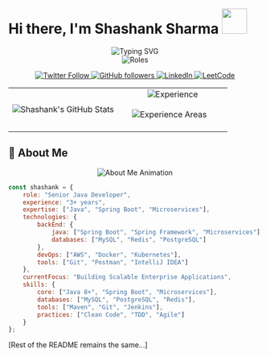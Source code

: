 # Hi there, I'm Shashank Sharma <img src="https://media.giphy.com/media/w1OBpBd7kJqHrJnJ13/giphy.gif" width="50">

<div align="center">
  <img src="https://readme-typing-svg.demolab.com?font=Fira+Code&size=32&duration=2800&pause=2000&color=A9FEF7&center=true&vCenter=true&width=940&lines=Welcome+to+my+Profile!+%F0%9F%91%8B;Java+Developer+with+3%2B+Years+Experience+%E2%98%95;Enterprise+Java+Applications+Expert+%F0%9F%92%BB;Spring+Boot+Microservices+Specialist+%F0%9F%9A%80;Backend+Development+Professional+%F0%9F%94%A7;Always+Learning+and+Growing+%F0%9F%8C%B1" alt="Typing SVG" />
</div>

<div align="center">
  <img src="https://readme-typing-svg.demolab.com?font=Fira+Code&size=24&duration=4000&pause=1000&color=00FF00&center=true&vCenter=true&width=435&lines=Senior+Java+Developer;Spring+Boot+Expert;Microservices+Specialist;3%2B+Years+Experience" alt="Roles" />
</div>

<p align="center">
  <a href="https://twitter.com/SHASHANK___45" target="_blank">
    <img alt="Twitter Follow" src="https://img.shields.io/twitter/follow/SHASHANK___45?color=1DA1F2&logo=twitter&style=for-the-badge"/>
  </a>
  <a href="https://github.com/Shashank-deb" target="_blank">
    <img alt="GitHub followers" src="https://img.shields.io/github/followers/Shashank-deb?color=181717&logo=github&style=for-the-badge"/>
  </a>
  <a href="https://www.linkedin.com/in/shashank-sharma-5a18811b6/" target="_blank">
    <img alt="LinkedIn" src="https://img.shields.io/badge/-LinkedIn-0A66C2?style=for-the-badge&logo=linkedin&logoColor=white"/>
  </a>
  <a href="https://leetcode.com/u/shashank_446/" target="_blank">
    <img alt="LeetCode" src="https://img.shields.io/badge/-LeetCode-FFA116?style=for-the-badge&logo=leetcode&logoColor=white"/>
  </a>
</p>

<div align="center">
  <table>
    <tr>
      <td align="center" width="50%">
        <img src="https://github-readme-stats-git-masterrstaa-rickstaa.vercel.app/api?username=Shashank-deb&show_icons=true&theme=tokyonight&hide_border=true" alt="Shashank's GitHub Stats" />
      </td>
      <td align="center" width="50%">
        <div align="center">
          <img src="https://readme-typing-svg.demolab.com?font=Fira+Code&size=24&duration=4000&pause=1000&color=A9FEF7&center=true&vCenter=true&width=435&lines=🎯+Professional+Experience" alt="Experience" />
          <div align="left" style="padding: 20px;">
            <img src="https://readme-typing-svg.demolab.com?font=Fira+Code&size=18&duration=3000&pause=1000&color=FFFFFF&center=false&vCenter=true&width=435&lines=☕+3%2B+Years+Java+Development;🔧+Spring+Boot+Microservices;📦+REST+API+Development;🛠️+Enterprise+Applications;🔄+CI%2FCD+Implementation;⚡+Performance+Optimization" alt="Experience Areas" />
          </div>
        </div>
      </td>
    </tr>
  </table>
</div>

## 🚀 About Me

<div align="center">
  <img src="https://readme-typing-svg.demolab.com?font=Fira+Code&size=22&duration=4000&pause=1000&color=A9FEF7&center=true&vCenter=true&width=435&lines=const+shashank+%3D+%7B...%7D;Senior+Java+Developer;3%2B+Years+Experience;Spring+Boot+Expert;Microservices+Specialist;Backend+Professional" alt="About Me Animation" />
</div>

```javascript
const shashank = {
    role: "Senior Java Developer",
    experience: "3+ years",
    expertise: ["Java", "Spring Boot", "Microservices"],
    technologies: {
        backEnd: {
            java: ["Spring Boot", "Spring Framework", "Microservices"],
            databases: ["MySQL", "Redis", "PostgreSQL"]
        },
        devOps: ["AWS", "Docker", "Kubernetes"],
        tools: ["Git", "Postman", "IntelliJ IDEA"]
    },
    currentFocus: "Building Scalable Enterprise Applications",
    skills: {
        core: ["Java 8+", "Spring Boot", "Microservices"],
        databases: ["MySQL", "PostgreSQL", "Redis"],
        tools: ["Maven", "Git", "Jenkins"],
        practices: ["Clean Code", "TDD", "Agile"]
    }
};
```

[Rest of the README remains the same...]
